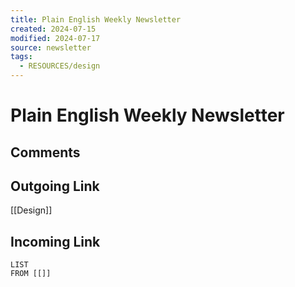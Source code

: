 ```yaml
---
title: Plain English Weekly Newsletter
created: 2024-07-15
modified: 2024-07-17
source: newsletter
tags:
  - RESOURCES/design
---
```

# Plain English Weekly Newsletter
## Comments

## Outgoing Link
[[Design]]
## Incoming Link
```dataview
LIST
FROM [[]]
```
